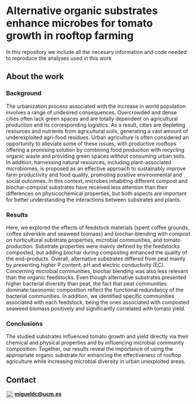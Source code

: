 # Alternative organic substrates enhance microbes for tomato growth in rooftop farming
In this repository we include all the necesary information and code needed to reproduce the analyses used in this work

## About the work
### Background
The urbanization process associated with the increase in world population involves a range of undesired consequences. Overcrowded and dense cities often lack green spaces and are totally dependent on agricultural production and its corresponding logistics. As a result, cities are depleting resources and nutrients from agricultural soils, generating a vast amount of underexploited agri-food residues. Urban agriculture is often considered an opportunity to alleviate some of these issues, with productive rooftops offering a promising solution by combining food production with recycling organic waste and providing green spaces without consuming urban soils. In addition, harnessing natural resources, including plant-associated microbiomes, is proposed as an effective approach to sustainably improve farm productivity and food quality, promoting positive environmental and social outcomes. In this context, microbes inhabiting different compost and biochar-compost substrates have received less attention than their differences on physicochemical properties, but both aspects are important for better understanding the interactions between substrates and plants.
### Results
Here, we explored the effects of feedstock materials (spent coffee grounds, coffee silverskin and seaweed biomass) and biochar-blending with compost on horticultural substrate properties, microbial communities, and tomato production. Substrate properties were mainly defined by the feedstocks composted, but adding biochar during composting enhanced the quality of the end-products. Overall, alternative substrates differed from peat mainly by presenting higher P content, pH and electric conductivity (EC). Concerning microbial communities, biochar blending was also less relevant than the organic feedstocks. Even though alternative substrates presented higher bacterial diversity than peat, the fact that peat communities dominate taxonomic composition reflect the functional redundancy of the bacterial communities. In addition, we identified specific communities associated with each feedstock, being the ones associated with composted seaweed biomass positively and significantly correlated with tomato yield.
### Conclusions
The studied substrates influenced tomato growth and yield directly via their chemical and physical properties and by influencing microbial community composition. Together, our results reveal the importance of using the appropriate organic substrate for enhancing the effectiveness of rooftop agriculture while increasing microbial diversity in urban unexploited areas.


## Contact

<img align="left" height="20" src="https://upload.wikimedia.org/wikipedia/commons/7/7e/Gmail_icon_%282020%29.svg"> **migueldc@ucm.es**
